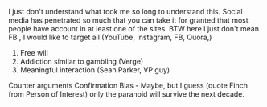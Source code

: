 I just don't understand what took me so long to understand this. Social media has penetrated so much that you can take it for granted that most people have account in at least one of the sites. BTW here I just don't mean FB , I would like to target all (YouTube, Instagram, FB, Quora,)

1. Free will
2. Addiction similar to gambling (Verge)
3. Meaningful interaction (Sean Parker, VP guy)


Counter arguments 
Confirmation Bias - Maybe, but I guess (quote Finch from Person of Interest) only  the paranoid will survive the next decade. 